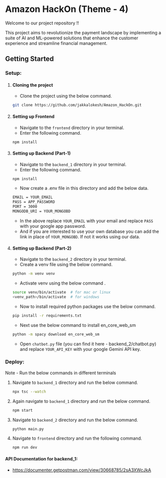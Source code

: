 # Amazon HackOn (Theme - 4)

Welcome to our project repository !!

This project aims to revolutionize the payment landscape by implementing a suite of AI and ML-powered solutions that enhance the customer experience and streamline financial management.

## Getting Started

### Setup:

1. #### Cloning the project
    - Clone the project using the below command.
    ```sh
    git clone https://github.com/jakkalokesh/Amazon_HackOn.git
    ```
2. #### Setting up Frontend
    - Navigate to the `frontend` directory in your terminal.
    - Enter the following command.
    ```sh
    npm install
    ```
3. #### Setting up Backend (Part-1)
    - Navigate to the `backend_1` directory in your terminal.
    - Enter the following command.
    ```sh
    npm install
    ```
    - Now create a .env file in this directory and add the below data.
    ```sh
    EMAIL = YOUR_EMAIL
    PASS = APP_PASSWORD
    PORT = 3000
    MONGODB_URI = YOUR_MONGOBD 
    ```
    - In the above replace `YOUR_EMAIL` with your email and replace `PASS` with your google app password.
    - And if you are interested to use your own database you can add the link in place of `YOUR_MONGOBD`. If not it works using our data.
4. #### Setting up Backend (Part-2)
    - Navigate to the `backend_2` directory in your terminal.
    - Create a venv file using the below command.
    ```sh
    python -m venv venv
    ```
    - Activate venv using the below command .
    ```sh
    source venv/bin/activate  # for mac or linux
    <venv_path>/bin/activate  # for windows
    ```
    - Now to install required python packages use the below command.
    ```sh
    pip install -r requirements.txt
    ```
    - Next use the below command to install en_core_web_sm
    ```sh
    python -m spacy download en_core_web_sm
    ```
    - Open `chatbot.py` file (you can find it here - backend_2/chatbot.py) and replace `YOUR_API_KEY` with your google Gemini API key.
    

### Deploy:
 
 Note - Run the below commands in different terminals

1. Navigate to `backend_1` directory and run the below command.

    ```sh
    npx tsc --watch
    ```
2. Again navigate to `backend_1` directory and run the below command.
    ```sh
    npm start
    ```
3. Navigate to `backend_2` directory and run the below command.
    ```sh
    python main.py
    ```
4. Navigate to `frontend` directory and run the following command.
    ```sh
    npm run dev
    ```


#### API Documentation for backend_1:

   - https://documenter.getpostman.com/view/30668785/2sA3XWcJkA